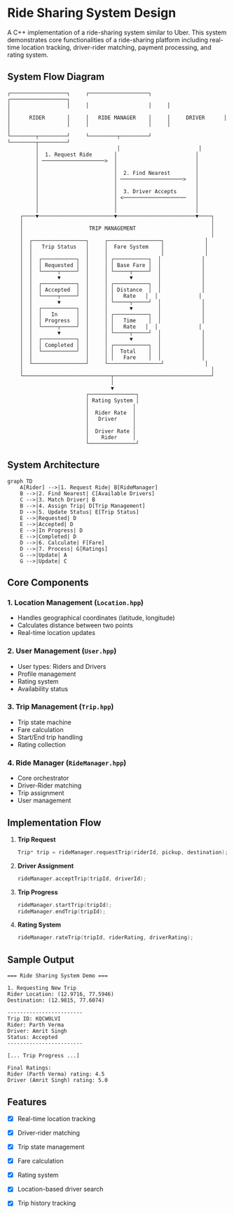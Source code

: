 # Ride Sharing System Design

A C++ implementation of a ride-sharing system similar to Uber. This system demonstrates core functionalities of a ride-sharing platform including real-time location tracking, driver-rider matching, payment processing, and rating system.

## System Flow Diagram

```
┌──────────────────┐     ┌───────────────────┐     ┌──────────────────┐
│                  │     │                   │     │                  │
│      RIDER       │     │   RIDE MANAGER    │     │     DRIVER      │
│                  │     │                   │     │                  │
└────────┬─────────┘     └─────────┬─────────┘     └────────┬─────────┘
         │                         │                         │
         │  1. Request Ride       │                         │
         │ ────────────────────>  │                         │
         │                        │                         │
         │                        │  2. Find Nearest        │
         │                        │ ────────────────────>   │
         │                        │                         │
         │                        │  3. Driver Accepts      │
         │                        │ <────────────────────   │
         │                        │                         │
         │                        │                         │
    ┌────▼────────────────────────▼─────────────────────────▼────┐
    │                                                            │
    │                     TRIP MANAGEMENT                        │
    │                                                            │
    │  ┌─────────────────┐     ┌─────────────────┐             │
    │  │   Trip Status   │     │  Fare System    │             │
    │  │                 │     │                 │             │
    │  │  ┌───────────┐  │     │ ┌───────────┐  │             │
    │  │  │ Requested │  │     │ │ Base Fare │  │             │
    │  │  └─────┬─────┘  │     │ └─────┬─────┘  │             │
    │  │        ▼        │     │       ▼        │             │
    │  │  ┌───────────┐  │     │ ┌───────────┐  │             │
    │  │  │ Accepted  │  │     │ │ Distance  │  │             │
    │  │  └─────┬─────┘  │     │ │   Rate   │  │             │
    │  │        ▼        │     │ └─────┬─────┘  │             │
    │  │  ┌───────────┐  │     │       ▼        │             │
    │  │  │   In      │  │     │ ┌───────────┐  │             │
    │  │  │ Progress  │  │     │ │   Time    │  │             │
    │  │  └─────┬─────┘  │     │ │   Rate   │  │             │
    │  │        ▼        │     │ └─────┬─────┘  │             │
    │  │  ┌───────────┐  │     │       ▼        │             │
    │  │  │ Completed │  │     │ ┌───────────┐  │             │
    │  │  └───────────┘  │     │ │  Total    │  │             │
    │  │                 │     │ │   Fare    │  │             │
    │  └─────────────────┘     └─────────────────┘             │
    │                                                            │
    └────────────────────────────┬───────────────────────────────┘
                                 │
                                 ▼
                         ┌───────────────┐
                         │ Rating System │
                         │              │
                         │  Rider Rate  │
                         │   Driver     │
                         │              │
                         │  Driver Rate │
                         │    Rider     │
                         └───────────────┘
```

## System Architecture

```mermaid
graph TD
    A[Rider] -->|1. Request Ride| B[RideManager]
    B -->|2. Find Nearest| C[Available Drivers]
    C -->|3. Match Driver| B
    B -->|4. Assign Trip| D[Trip Management]
    D -->|5. Update Status| E[Trip Status]
    E -->|Requested| D
    E -->|Accepted| D
    E -->|In Progress| D
    E -->|Completed| D
    D -->|6. Calculate| F[Fare]
    D -->|7. Process| G[Ratings]
    G -->|Update| A
    G -->|Update| C
```

## Core Components

### 1. Location Management (`Location.hpp`)
- Handles geographical coordinates (latitude, longitude)
- Calculates distance between two points
- Real-time location updates

### 2. User Management (`User.hpp`)
- User types: Riders and Drivers
- Profile management
- Rating system
- Availability status

### 3. Trip Management (`Trip.hpp`)
- Trip state machine
- Fare calculation
- Start/End trip handling
- Rating collection

### 4. Ride Manager (`RideManager.hpp`)
- Core orchestrator
- Driver-Rider matching
- Trip assignment
- User management

## Implementation Flow

1. **Trip Request**
   ```cpp
   Trip* trip = rideManager.requestTrip(riderId, pickup, destination);
   ```

2. **Driver Assignment**
   ```cpp
   rideManager.acceptTrip(tripId, driverId);
   ```

3. **Trip Progress**
   ```cpp
   rideManager.startTrip(tripId);
   rideManager.endTrip(tripId);
   ```

4. **Rating System**
   ```cpp
   rideManager.rateTrip(tripId, riderRating, driverRating);
   ```

## Sample Output

```
=== Ride Sharing System Demo ===

1. Requesting New Trip
Rider Location: (12.9716, 77.5946)
Destination: (12.9815, 77.6074)

------------------------
Trip ID: KQCW0LVI
Rider: Parth Verma
Driver: Amrit Singh
Status: Accepted
------------------------

[... Trip Progress ...]

Final Ratings:
Rider (Parth Verma) rating: 4.5
Driver (Amrit Singh) rating: 5.0
```

## Features

- [x] Real-time location tracking
- [x] Driver-rider matching
- [x] Trip state management
- [x] Fare calculation
- [x] Rating system
- [x] Location-based driver search
- [x] Trip history tracking


